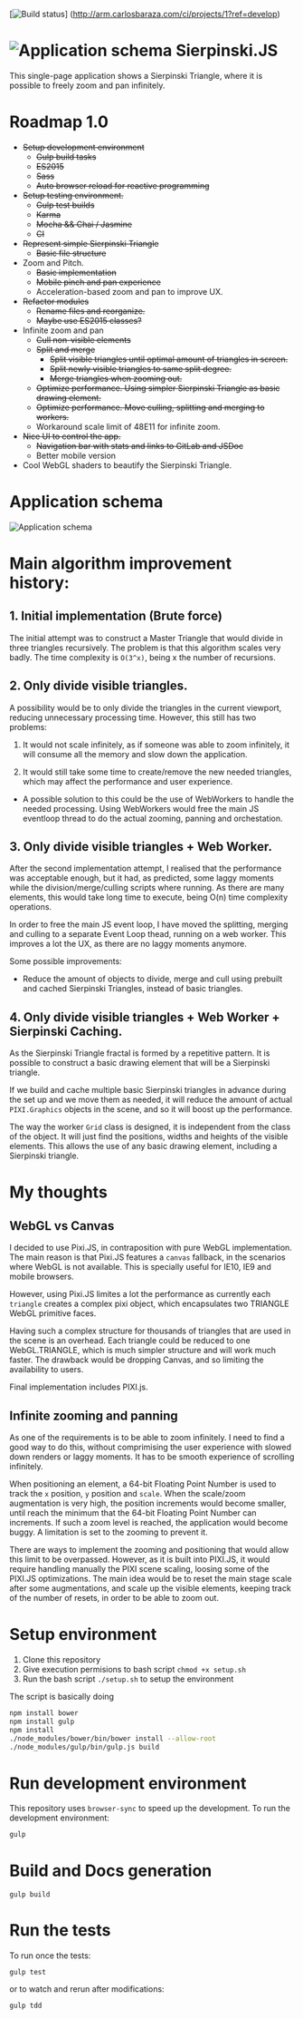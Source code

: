 [![Build status](http://arm.carlosbaraza.com/ci/projects/1/status.png?ref=develop)]
(http://arm.carlosbaraza.com/ci/projects/1?ref=develop)

# ![Application schema](/client/images/logo-128.png?raw=true) Sierpinski.JS
This single-page application shows a Sierpinski Triangle, where it is possible
to freely zoom and pan infinitely.


# Roadmap 1.0
* ~~Setup development environment~~
  * ~~Gulp build tasks~~
  * ~~ES2015~~
  * ~~Sass~~
  * ~~Auto browser reload for reactive programming~~
* ~~Setup testing environment.~~
  * ~~Gulp test builds~~
  * ~~Karma~~
  * ~~Mocha && Chai / Jasmine~~
  * ~~CI~~
* ~~Represent simple Sierpinski Triangle~~
  * ~~Basic file structure~~
* Zoom and Pitch.
  * ~~Basic implementation~~
  * ~~Mobile pinch and pan experience~~
  * Acceleration-based zoom and pan to improve UX.
* ~~Refactor modules~~
  * ~~Rename files and reorganize.~~
  * ~~Maybe use ES2015 classes?~~
* Infinite zoom and pan
  * ~~Cull non-visible elements~~
  * ~~Split and merge~~
    * ~~Split visible triangles until optimal amount of triangles in screen.~~
    * ~~Split newly visible triangles to same split degree.~~
    * ~~Merge triangles when zooming out.~~
  * ~~Optimize performance. Using simpler Sierpinski Triangle as basic drawing
    element.~~
  * ~~Optimize performance. Move culling, splitting and merging to workers.~~
  * Workaround scale limit of 48E11 for infinite zoom.
* ~~Nice UI to control the app.~~
  * ~~Navigation bar with stats and links to GitLab and JSDoc~~
  * Better mobile version
* Cool WebGL shaders to beautify the Sierpinski Triangle.

# Application schema
![Application schema](/client/images/sierpinskijs-schema.png?raw=true)


# Main algorithm improvement history:

## 1. Initial implementation (Brute force)
The initial attempt was to construct a Master Triangle that would divide in
three triangles recursively. The problem is that this algorithm scales very
badly. The time complexity is `O(3^x)`, being x the number of recursions.

## 2. Only divide visible triangles.
A possibility would be to only divide the triangles in the current viewport,
reducing unnecessary processing time. However, this still has two problems:

1. It would not scale infinitely, as if someone was able to zoom infinitely,
it will consume all the memory and slow down the application.

2. It would still take some time to create/remove the new needed triangles,
which may affect the performance and user experience.
  * A possible solution to this could be the use of WebWorkers to handle the
  needed processing. Using WebWorkers would free the main JS eventloop thread
  to do the actual zooming, panning and orchestation.

## 3. Only divide visible triangles + Web Worker.
After the second implementation attempt, I realised that the performance was
acceptable enough, but it had, as predicted, some laggy moments while the
division/merge/culling scripts where running. As there are many elements,
this would take long time to execute, being O(n) time complexity operations.

In order to free the main JS event loop, I have moved the splitting, merging
and culling to a separate Event Loop thead, running on a web worker. This
improves a lot the UX, as there are no laggy moments anymore.

Some possible improvements:

* Reduce the amount of objects to divide, merge and cull using prebuilt and
cached Sierpinski Triangles, instead of basic triangles.

## 4. Only divide visible triangles + Web Worker + Sierpinski Caching.
As the Sierpinski Triangle fractal is formed by a repetitive pattern. It is
possible to construct a basic drawing element that will be a Sierpinski
triangle.

If we build and cache multiple basic Sierpinski triangles in advance during
the set up and we move them as needed, it will reduce the amount of actual
`PIXI.Graphics` objects in the scene, and so it will boost up the performance.

The way the worker `Grid` class is designed, it is independent from the
class of the object. It will just find the positions, widths and heights of
the visible elements. This allows the use of any basic drawing element,
including a Sierpinski triangle.


# My thoughts

## WebGL vs Canvas
I decided to use Pixi.JS, in contraposition with pure WebGL implementation. The
main reason is that Pixi.JS features a `canvas` fallback, in the scenarios where
WebGL is not available. This is specially useful for IE10, IE9 and mobile
browsers.

However, using Pixi.JS limites a lot the performance as currently each
`triangle` creates a complex pixi object, which encapsulates two TRIANGLE WebGL
primitive faces.

Having such a complex structure for thousands of triangles that are used in the
scene is an overhead. Each triangle could be reduced to one WebGL.TRIANGLE,
which is much simpler structure and will work much faster. The drawback would
be dropping Canvas, and so limiting the availability to users.

Final implementation includes PIXI.js.

## Infinite zooming and panning
As one of the requirements is to be able to zoom infinitely. I need to find a
good way to do this, without comprimising the user experience with slowed down
renders or laggy moments. It has to be smooth experience of scrolling
infinitely.

When positioning an element, a 64-bit Floating Point Number is used to track
the `x` position, `y` position and `scale`. When the scale/zoom augmentation is
very high, the position increments would become smaller, until reach the
minimum that the 64-bit Floating Point Number can increments. If such a zoom
level is reached, the application would become buggy. A limitation is set to
the zooming to prevent it.

There are ways to implement the zooming and positioning that would allow this
limit to be overpassed. However, as it is built into PIXI.JS, it would require
handling manually the PIXI scene scaling, loosing some of the PIXI.JS
optimizations. The main idea would be to reset the main stage scale after some
augmentations, and scale up the visible elements, keeping track of the
number of resets, in order to be able to zoom out.

# Setup environment
1. Clone this repository
2. Give execution permisions to bash script `chmod +x setup.sh`
3. Run the bash script `./setup.sh` to setup the environment

The script is basically doing
```bash
npm install bower
npm install gulp
npm install
./node_modules/bower/bin/bower install --allow-root
./node_modules/gulp/bin/gulp.js build
```

# Run development environment
This repository uses `browser-sync` to speed up the development. To run the
development environment:

```
gulp
```

# Build and Docs generation
```
gulp build
```

# Run the tests
To run once the tests:

```
gulp test
```

or to watch and rerun after modifications:

```
gulp tdd
```
